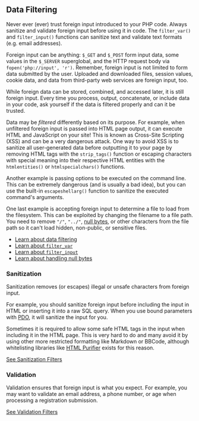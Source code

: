 ## Data Filtering 
Never ever (ever) trust foreign input introduced to your PHP code. Always sanitize and validate foreign input before
using it in code. The `filter_var()` and `filter_input()` functions can sanitize text and validate text formats (e.g.
email addresses).

Foreign input can be anything: `$_GET` and `$_POST` form input data, some values in the `$_SERVER` superglobal, and the
HTTP request body via `fopen('php://input', 'r')`. Remember, foreign input is not limited to form data submitted by the
user. Uploaded and downloaded files, session values, cookie data, and data from third-party web services are foreign
input, too.

While foreign data can be stored, combined, and accessed later, it is still foreign input. Every time you process,
output, concatenate, or include data in your code, ask yourself if the data is filtered properly and can it be trusted.

Data may be _filtered_ differently based on its purpose. For example, when unfiltered foreign input is passed into HTML
page output, it can execute HTML and JavaScript on your site! This is known as Cross-Site Scripting (XSS) and can be a
very dangerous attack. One way to avoid XSS is to sanitize all user-generated data before outputting it to your page by
removing HTML tags with the `strip_tags()` function or escaping characters with special meaning into their respective
HTML entities with the `htmlentities()` or `htmlspecialchars()` functions.

Another example is passing options to be executed on the command line. This can be extremely dangerous (and is usually
a bad idea), but you can use the built-in `escapeshellarg()` function to sanitize the executed command's arguments.

One last example is accepting foreign input to determine a file to load from the filesystem. This can be exploited by
changing the filename to a file path. You need to remove `"/"`, `"../"`, [null bytes][6], or other characters from the
file path so it can't load hidden, non-public, or sensitive files.

* [Learn about data filtering][1]
* [Learn about `filter_var`][4]
* [Learn about `filter_input`][5]
* [Learn about handling null bytes][6]

### Sanitization

Sanitization removes (or escapes) illegal or unsafe characters from foreign input.

For example, you should sanitize foreign input before including the input in HTML or inserting it into a raw SQL query.
When you use bound parameters with [PDO](#databases), it will sanitize the input for you.

Sometimes it is required to allow some safe HTML tags in the input when including it in the HTML page. This is very
hard to do and many avoid it by using other more restricted formatting like Markdown or BBCode, although whitelisting
libraries like [HTML Purifier][html-purifier] exists for this reason.

[See Sanitization Filters][2]

### Validation

Validation ensures that foreign input is what you expect. For example, you may want to validate an email address, a
phone number, or age when processing a registration submission.

[See Validation Filters][3]


[1]: http://php.net/book.filter
[2]: http://php.net/filter.filters.sanitize
[3]: http://php.net/filter.filters.validate
[4]: http://php.net/function.filter-var
[5]: http://php.net/function.filter-input
[6]: http://php.net/security.filesystem.nullbytes
[html-purifier]: http://htmlpurifier.org/
